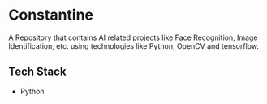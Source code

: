 # Constantine

A Repository that contains AI related projects like Face Recognition, Image Identification, etc. using technologies like Python, OpenCV and tensorflow.

## Tech Stack

- Python
